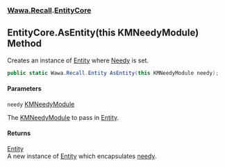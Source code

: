 ### [Wawa.Recall](Wawa.Recall.md 'Wawa.Recall').[EntityCore](EntityCore.md 'Wawa.Recall.EntityCore')

## EntityCore.AsEntity(this KMNeedyModule) Method

Creates an instance of [Entity](Entity.md 'Wawa.Recall.Entity') where [Needy](Entity.Needy.md 'Wawa.Recall.Entity.Needy') is set.

```csharp
public static Wawa.Recall.Entity AsEntity(this KMNeedyModule needy);
```
#### Parameters

<a name='Wawa.Recall.EntityCore.AsEntity(thisKMNeedyModule).needy'></a>

`needy` [KMNeedyModule](https://docs.microsoft.com/en-us/dotnet/api/KMNeedyModule 'KMNeedyModule')

The [KMNeedyModule](https://docs.microsoft.com/en-us/dotnet/api/KMNeedyModule 'KMNeedyModule') to pass in [Entity](Entity.md 'Wawa.Recall.Entity').

#### Returns
[Entity](Entity.md 'Wawa.Recall.Entity')  
A new instance of [Entity](Entity.md 'Wawa.Recall.Entity') which encapsulates [needy](EntityCore.AsEntity(KMNeedyModule).md#Wawa.Recall.EntityCore.AsEntity(thisKMNeedyModule).needy 'Wawa.Recall.EntityCore.AsEntity(this KMNeedyModule).needy').